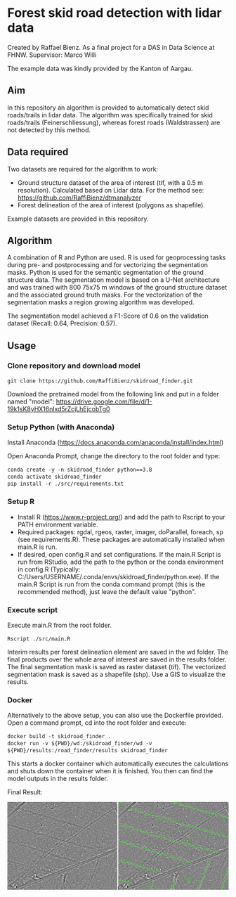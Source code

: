 # Forest skid road detection with lidar data
Created by Raffael Bienz. As a final project for a DAS in Data Science at FHNW. Supervisor: Marco Willi

The example data was kindly provided by the Kanton of Aargau.

## Aim
In this repository an algorithm is provided to automatically detect skid roads/trails in lidar data. The algorithm was specifically trained for skid roads/trails (Feinerschliessung), whereas forest roads (Waldstrassen) are not detected by this method.

## Data required
Two datasets are required for the algorithm to work:
- Ground structure dataset of the area of interest (tif, with a 0.5 m resolution). Calculated based on Lidar data. For the method see: https://github.com/RaffiBienz/dtmanalyzer
- Forest delineation of the area of interest (polygons as shapefile).

Example datasets are provided in this repository.

## Algorithm
A combination of R and Python are used. R is used for geoprocessing tasks during pre- and postprocessing and for vectorizing the segmentation masks. Python is used for the semantic segmentation of the ground structure data. The segmentation model is based on a U-Net architecture and was trained with 800 75x75 m windows of the ground structure dataset and the associated ground truth masks. For the vectorization of the segmentation masks a region growing algorithm was developed.

The segmentation model achieved a F1-Score of 0.6 on the validation dataset (Recall: 0.64, Precision: 0.57).

## Usage

### Clone repository and download model
```
git clone https://github.com/RaffiBienz/skidroad_finder.git
```

Download the pretrained model from the following link and put in a folder named "model": https://drive.google.com/file/d/1-19k1sK8yHX16nlxd5rZcjLhEjcobTg0

### Setup Python (with Anaconda)

Install Anaconda (https://docs.anaconda.com/anaconda/install/index.html)

Open Anaconda Prompt, change the directory to the root folder and type:
```
conda create -y -n skidroad_finder python==3.8
conda activate skidroad_finder
pip install -r ./src/requirements.txt
```

### Setup R
- Install R (https://www.r-project.org/) and add the path to Rscript to your PATH environment variable.
- Required packages: rgdal, rgeos, raster, imager, doParallel, foreach, sp (see requirements.R). These packages are automatically installed when main.R is run.
- If desired, open config.R and set configurations. If the main.R Script is run from RStudio, add the path to the python or the conda environment in config.R (Typically: C:/Users/USERNAME/.conda/envs/skidroad_finder/python.exe). If the main.R Script is run from the conda command prompt (this is the recommended method), just leave the default value "python".

### Execute script
Execute main.R from the root folder. 

```
Rscript ./src/main.R
```

Interim results per forest delineation element are saved in the wd folder. The final products over the whole area of interest are saved in the results folder. The final segmentation mask is saved as raster dataset (tif). The vectorized segmentation mask is saved as a shapefile (shp). Use a GIS to visualize the results.

### Docker
Alternatively to the above setup, you can also use the Dockerfile provided. Open a command prompt, cd into the root folder and execute:

```
docker build -t skidroad_finder .
docker run -v ${PWD}/wd:/skidroad_finder/wd -v ${PWD}/results:/road_finder/results skidroad_finder
```

This starts a docker container which automatically executes the calculations and shuts down the container when it is finished. You then can find the model outputs in the results folder.

Final Result:

![](example.jpg)
